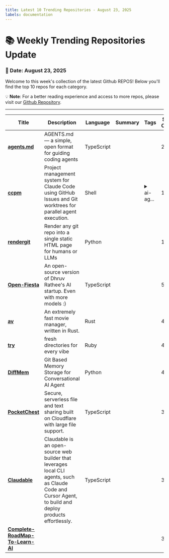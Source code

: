 ```yaml
---
title: Latest 10 Trending Repositories - August 23, 2025
labels: documentation
---
```

# 📚 Weekly Trending Repositories Update

### 📅 Date: August 23, 2025

Welcome to this week's collection of the latest Github REPOS! Below you'll find the top 10 repos for each category.

💡 **Note**: For a better reading experience and access to more repos, please visit our [Github Repository](https://github.com/marc-ko/daily-trending-repo).

---

| **Title** | **Description** | **Language** | **Summary** | **Tags** | **Stars Count** |
| --- | --- | --- | --- | --- | --- |
| **[agents.md](https://github.com/openai/agents.md)** | AGENTS.md — a simple, open format for guiding coding agents | TypeScript |  |  | 2792 |
| **[ccpm](https://github.com/automazeio/ccpm)** | Project management system for Claude Code using GitHub Issues and Git worktrees for parallel agent execution. | Shell |  | <details><summary>ai-ag...</summary><p>ai-agents, ai-coding, claude, claude-code, project-management, vibe-coding</p></details> | 1303 |
| **[rendergit](https://github.com/karpathy/rendergit)** | Render any git repo into a single static HTML page for humans or LLMs | Python |  |  | 1042 |
| **[Open-Fiesta](https://github.com/NiladriHazra/Open-Fiesta)** | An open-source version of  Dhruv Rathee's  AI startup.  Even with more models :) | TypeScript |  |  | 578 |
| **[av](https://github.com/auv-sh/av)** | An extremely fast movie  manager, written in Rust. | Rust |  |  | 491 |
| **[try](https://github.com/tobi/try)** | fresh directories for every vibe | Ruby |  |  | 466 |
| **[DiffMem](https://github.com/Growth-Kinetics/DiffMem)** | Git Based Memory Storage for Conversational AI Agent | Python |  |  | 451 |
| **[PocketChest](https://github.com/Hzao/PocketChest)** | Secure, serverless file and text sharing built on Cloudflare with large file support. | TypeScript |  |  | 361 |
| **[Claudable](https://github.com/opactorai/Claudable)** | Claudable is an open-source web builder that leverages local CLI agents, such as Claude Code and Cursor Agent, to build and deploy products effortlessly. | TypeScript |  |  | 349 |
| **[Complete-RoadMap-To-Learn-AI](https://github.com/krishnaik06/Complete-RoadMap-To-Learn-AI)** |  |  |  |  | 348 |

